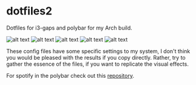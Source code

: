 # dotfiles2
Dotfiles for i3-gaps and polybar for my Arch build.

![alt text](https://raw.githubusercontent.com/anubhabckbty/dotfiles2/master/screenshots/2019-07-16-004618_1920x1080_scrot.png)
![alt text](https://raw.githubusercontent.com/anubhabckbty/dotfiles2/master/screenshots/2019-07-16-102921_1920x1080_scrot.png)
![alt text](https://raw.githubusercontent.com/anubhabckbty/dotfiles2/master/screenshots/2019-07-16-103148_1920x1080_scrot.png)
![alt text](https://raw.githubusercontent.com/anubhabckbty/dotfiles2/master/screenshots/2019-07-16-104439_1920x1080_scrot.png)
![alt text](https://raw.githubusercontent.com/anubhabckbty/dotfiles2/master/screenshots/2019-07-16-103857_1920x1080_scrot.png)

These config files have some specific settings to my system, I don't think you would be pleased with the results if you copy directly.
Rather, try to gather the essence of the files, if you want to replicate the visual effects.

For spotify in the polybar check out this [repository](https://github.com/Jvanrhijn/polybar-spotify). 
